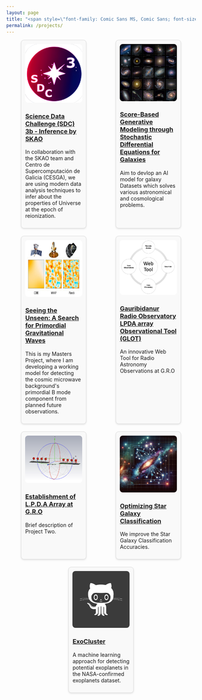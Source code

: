 ```yaml
---
layout: page
title: "<span style=\"font-family: Comic Sans MS, Comic Sans; font-size:32px;\"> My Work in Astronomy and Cosmology </span> "
permalink: /projects/
---
```


<style>
.research-grid {
  display: flex;
  flex-wrap: wrap;
  justify-content: space-around;
}

.research-item {
  margin-bottom: 20px; 
  border: 1px solid #ddd; 
  padding: 10px; 
  border-radius: 8px; 
  background-color: #f9f9f9; 
  width: 30%; 
  transition: transform 0.3s ease-in-out, box-shadow 0.3s ease-in-out; /* Animation for transform and shadow */
  margin-right: 1%; 
  margin-left: 1%; 
  box-shadow: 0 2px 4px rgba(0,0,0,0.1); /* Initial shadow */
}

.research-item:hover {
  transform: translateY(-5px) scale(1.05); /* Move up slightly and scale */
  box-shadow: 0 4px 8px rgba(0, 0, 0, 0.2); /* Enhanced shadow on hover */
}

.research-image {
  max-width: 100%; 
  height: auto; 
  border-radius: 8px;
}

@media (max-width: 800px) {
  .research-item {
    width: 45%; /* Adjust for smaller screens */
  }
}

@media (max-width: 600px) {
  .research-item {
    width: 100%; /* Full width on very small screens */
  }
}
</style>




<div class="research-grid">
  <!-- Research items -->
   <div class="research-item">
    <img class="research-image" src="/img/sdc3b.jpeg" alt="SDC3">
    <h3><a href="/research/sdc3/">Science Data Challenge (SDC) 3b - Inference by SKAO</a></h3>
    <p> In collaboration with the SKAO team and Centro de Supercomputación de Galicia (CESGA), we are using modern data analysis techniques to infer about the properties of Universe at the epoch of reionization.</p>
  </div>
  
   <div class="research-item">
    <img class="research-image" src="/img/galaxys.jpg" alt="galaxies">
    <h3><a href="/research/galaxies/"> Score-Based Generative Modeling through Stochastic Differential Equations for Galaxies </a></h3>
    <p> Aim to devlop an AI model for galaxy Datasets which solves various astronomical and cosmological problems.</p>
  </div>

  <div class="research-item">
    <img class="research-image" src="/img/cmb.jpg" alt="CMB-B mode">
    <h3><a href="/research/lpdasimulations/">Seeing the Unseen: A Search for Primordial Gravitational Waves</a></h3>
    <p>  This is my Masters Project, where I am developing a working model for detecting the cosmic microwave background's primordial B mode component from planned future observations. </p>
  </div>
  
  <div class="research-item">
    <img class="research-image" src="/img/r1_2.png" alt="G.L.O.T">
    <h3><a href="/research/webtool/">Gauribidanur Radio Observatory LPDA array Observational Tool (GLOT)</a></h3>
    <p>An innovative Web Tool for Radio Astronomy Observations at G.R.O</p>
  </div>

  <div class="research-item">
    <img class="research-image" src="/img/r1_1.png" alt="Project Two">
    <h3><a href="/research/lpdasimulations/">Establishment of L.P.D.A Array at G.R.O</a></h3>
    <p>Brief description of Project Two.</p>
  </div>

  <div class="research-item">
    <img class="research-image" src="/img/l3.png" alt="Project Three">
    <h3><a href="/research/sg/">Optimizing Star Galaxy Classification</a></h3>
    <p>We improve the Star Galaxy Classification Accuracies.</p>
  </div>
  <div class="research-item">
    <img class="research-image" src="/img/avatar-icon.png" alt="Project Two">
    <h3><a href="/research/exocluster/">ExoCluster</a></h3>
    <p>A machine learning approach for detecting potential exoplanets in the NASA-confirmed exoplanets dataset. </p>
  </div>
  
</div>
